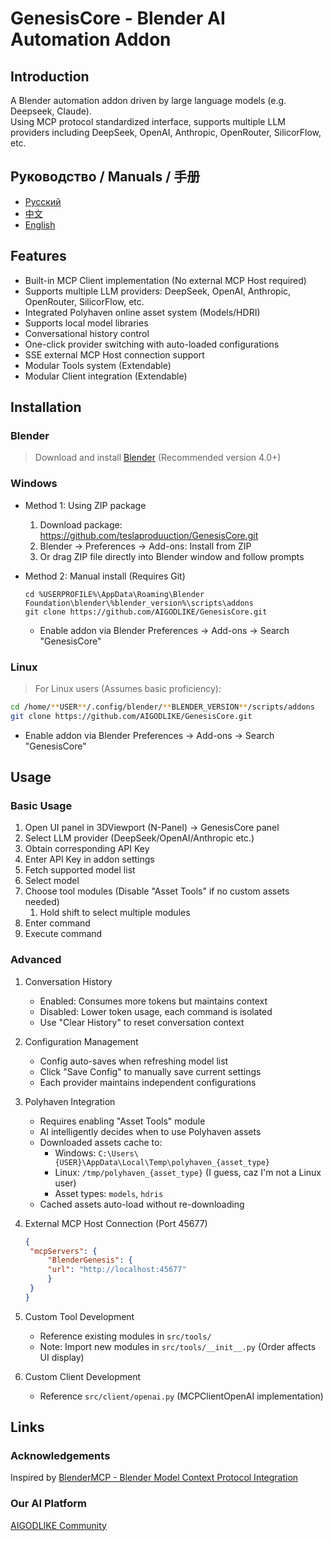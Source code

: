# GenesisCore - Blender AI Automation Addon

## Introduction

A Blender automation addon driven by large language models (e.g. Deepseek, Claude).\
Using MCP protocol standardized interface, supports multiple LLM providers including DeepSeek, OpenAI, Anthropic, OpenRouter, SilicorFlow, etc.

## Руководство / Manuals / 手册

* [Русский](./README_RU.md)
* [中文](./README_CN.md)
* [English](./README.md)

## Features

* Built-in MCP Client implementation (No external MCP Host required)
* Supports multiple LLM providers: DeepSeek, OpenAI, Anthropic, OpenRouter, SilicorFlow, etc.
* Integrated Polyhaven online asset system (Models/HDRI)
* Supports local model libraries
* Conversational history control
* One-click provider switching with auto-loaded configurations
* SSE external MCP Host connection support
* Modular Tools system (Extendable)
* Modular Client integration (Extendable)

## Installation

### Blender

> Download and install [Blender](https://www.blender.org/download/) (Recommended version 4.0+)

### Windows

* Method 1: Using ZIP package
  1. Download package: <https://github.com/teslaproduuction/GenesisCore.git>
  2. Blender -> Preferences -> Add-ons: Install from ZIP
  3. Or drag ZIP file directly into Blender window and follow prompts

* Method 2: Manual install (Requires Git)
  ```shell
  cd %USERPROFILE%\AppData\Roaming\Blender Foundation\blender\%blender_version%\scripts\addons
  git clone https://github.com/AIGODLIKE/GenesisCore.git
  ```
  * Enable addon via Blender Preferences -> Add-ons -> Search "GenesisCore"

### Linux

> For Linux users (Assumes basic proficiency):

```bash
cd /home/**USER**/.config/blender/**BLENDER_VERSION**/scripts/addons
git clone https://github.com/AIGODLIKE/GenesisCore.git
```

* Enable addon via Blender Preferences -> Add-ons -> Search "GenesisCore"

## Usage

### Basic Usage

1. Open UI panel in 3DViewport (N-Panel) -> GenesisCore panel
2. Select LLM provider (DeepSeek/OpenAI/Anthropic etc.)
3. Obtain corresponding API Key
4. Enter API Key in addon settings
5. Fetch supported model list
6. Select model
7. Choose tool modules (Disable "Asset Tools" if no custom assets needed)
   1. Hold shift to select multiple modules
8. Enter command
9. Execute command

### Advanced

1. Conversation History
   * Enabled: Consumes more tokens but maintains context
   * Disabled: Lower token usage, each command is isolated
   * Use "Clear History" to reset conversation context

2. Configuration Management
   * Config auto-saves when refreshing model list
   * Click "Save Config" to manually save current settings
   * Each provider maintains independent configurations

3. Polyhaven Integration
   * Requires enabling "Asset Tools" module
   * AI intelligently decides when to use Polyhaven assets
   * Downloaded assets cache to:
     * Windows: `C:\Users\{USER}\AppData\Local\Temp\polyhaven_{asset_type}`
     * Linux: `/tmp/polyhaven_{asset_type}` (I guess, caz I'm not a Linux user)
     * Asset types: `models`, `hdris`
   * Cached assets auto-load without re-downloading

4. External MCP Host Connection (Port 45677)
   ```json
   {
    "mcpServers": {
        "BlenderGenesis": {
        "url": "http://localhost:45677"
        }
    }
   }
   ```

5. Custom Tool Development
   * Reference existing modules in `src/tools/`
   * Note: Import new modules in `src/tools/__init__.py` (Order affects UI display)

6. Custom Client Development
   * Reference `src/client/openai.py` (MCPClientOpenAI implementation)

## Links

### Acknowledgements

Inspired by [BlenderMCP - Blender Model Context Protocol Integration](https://github.com/ahujasid/blender-mcp)

### Our AI Platform

[AIGODLIKE Community](https://www.aigodlike.com/)
